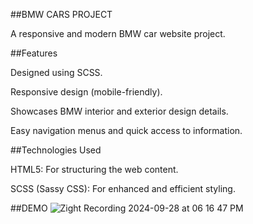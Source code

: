 ##BMW CARS PROJECT

A responsive and modern BMW car website project.

##Features

Designed using SCSS.

Responsive design (mobile-friendly).

Showcases BMW interior and exterior design details.

Easy navigation menus and quick access to information.

##Technologies Used

HTML5: For structuring the web content.

SCSS (Sassy CSS): For enhanced and efficient styling.



##DEMO
![Zight Recording 2024-09-28 at 06 16 47 PM](https://github.com/user-attachments/assets/42f2125d-fb97-4196-93b8-3f31eeb1c83a)
